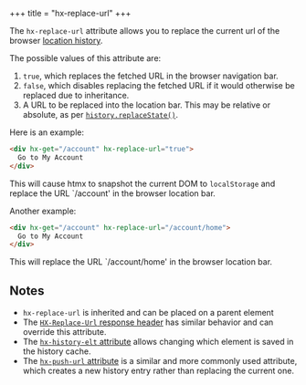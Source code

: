 +++
title = "hx-replace-url"
+++

The `hx-replace-url` attribute allows you to replace the current url of the browser [location history](https://developer.mozilla.org/en-US/docs/Web/API/History_API).

The possible values of this attribute are:

1. `true`, which replaces the fetched URL in the browser navigation bar.
2. `false`, which disables replacing the fetched URL if it would otherwise be replaced due to inheritance.
3. A URL to be replaced into the location bar.
   This may be relative or absolute, as per [`history.replaceState()`](https://developer.mozilla.org/en-US/docs/Web/API/History/replaceState).

Here is an example:

```html
<div hx-get="/account" hx-replace-url="true">
  Go to My Account
</div>
```

This will cause htmx to snapshot the current DOM to `localStorage` and replace the URL `/account' in the browser location bar.

Another example:

```html
<div hx-get="/account" hx-replace-url="/account/home">
  Go to My Account
</div>
```

This will replace the URL `/account/home' in the browser location bar.

## Notes

* `hx-replace-url` is inherited and can be placed on a parent element
* The [`HX-Replace-Url` response header](/headers/hx-replace-url) has similar behavior and can override this attribute.
* The [`hx-history-elt` attribute](/attributes/hx-history-elt) allows changing which element is saved in the history cache.
* The [`hx-push-url` attribute](/attributes/hx-push-url) is a similar and more commonly used attribute, which creates a 
  new history entry rather than replacing the current one.
